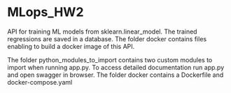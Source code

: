 # MLops_HW2
API for training ML models from sklearn.linear_model. The trained regressions are saved in a database. The folder docker contains files enabling to build a docker image of this API.

The folder python_modules_to_import contains two custom modules to import when running app.py. To access detailed documentation run app.py and open swagger in browser.
The folder docker contains a Dockerfile and docker-compose.yaml
